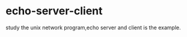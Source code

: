 echo-server-client
==================

study the unix network program,echo server and client is the example.
